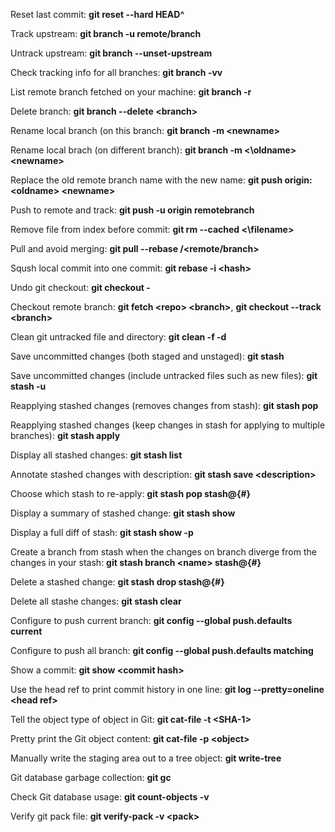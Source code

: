 Reset last commit: **git reset --hard HEAD^**  

Track upstream: **git branch -u remote/branch**   

Untrack upstream: **git branch --unset-upstream**  

Check tracking info for all branches: **git branch -vv**

List remote branch fetched on your machine: **git branch -r**    

Delete branch: **git branch --delete \<branch>**   

Rename local branch (on this branch: **git branch -m \<newname>**  

Rename local brach (on different branch): **git branch -m <\oldname> \<newname>**  

Replace the old remote branch name with the new name: **git push origin: \<oldname> \<newname>**    

Push to remote and track: **git push -u origin remotebranch**   

Remove file from index before commit: **git rm --cached <\filename>**   

Pull and avoid merging:  **git pull --rebase /<remote/branch>**    

Sqush local commit into one commit: **git rebase -i \<hash>**   

Undo git checkout: **git checkout -**   

Checkout remote branch: **git fetch \<repo> \<branch>**, **git checkout --track \<branch>**   

Clean git untracked file and directory: **git clean -f -d**   

Save uncommitted changes (both staged and unstaged): **git stash**   

Save uncommitted changes (include untracked files such as new files): **git stash -u**   

Reapplying stashed changes (removes changes from stash): **git stash pop**    

Reapplying stashed changes (keep changes in stash for applying to multiple branches):  **git stash apply**    

Display all stashed changes: **git stash list**    

Annotate stashed changes with description: **git stash save \<description>**    

Choose which stash to re-apply: **git stash pop stash@{#}**   

Display a summary of stashed change: **git stash show** 

Display a full diff of stash: **git stash show -p**   

Create a branch from stash when the changes on branch diverge from the changes in your stash: **git stash branch \<name> stash@{#}**     

Delete a stashed change: **git stash drop stash@{#}**    

Delete all stashe changes: **git stash clear**    
  
Configure to push current branch: **git config --global push.defaults current**    

Configure to push all branch: **git config --global push.defaults matching**   

Show a commit: **git show \<commit hash>**     

Use the head ref to print commit history in one line: **git log --pretty=oneline \<head ref>**   

Tell the object type of object in Git: **git cat-file -t \<SHA-1>**    

Pretty print the Git object content: **git cat-file -p \<object>**   

Manually write the staging area out to a tree object: **git write-tree**    

Git database garbage collection: **git gc**   

Check Git database usage: **git count-objects -v**    

Verify git pack file: **git verify-pack -v \<pack>**    






